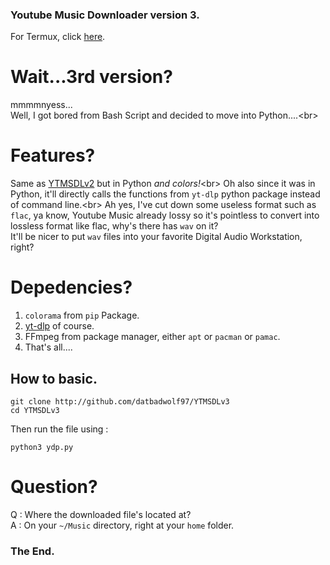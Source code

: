 ### Youtube Music Downloader version 3.
For Termux, click [here](http://github.com/datbadwolf97/YTMSDLv3-termux).<br/>

# Wait...3rd version?

mmmmnyess...<br/>
Well, I got bored from Bash Script and decided to move into Python....<br\>

# Features?

Same as [YTMSDLv2](https://github.com/datbadwolf97/YTMSDLv2) but in Python *and colors!*<br\>
Oh also since it was in Python, it'll directly calls the functions from `yt-dlp` python package instead of command line.<br\>
Ah yes, I've cut down some useless format such as `flac`, ya know, Youtube Music already lossy so it's pointless to convert into lossless format like flac, why's there has `wav` on it?<br/>
It'll be nicer to put `wav` files into your favorite Digital Audio Workstation, right?<br/>
# Depedencies?

1. `colorama` from `pip` Package.
2. [yt-dlp](http://github.com/yt-dlp/yt-dlp) of course.
3. FFmpeg from package manager, either `apt` or `pacman` or `pamac`.
4. That's all....

## How to basic.

```
git clone http://github.com/datbadwolf97/YTMSDLv3
cd YTMSDLv3
```
Then run the file using :
```
python3 ydp.py
```
# Question?

Q : Where the downloaded file's located at?<br/>
A : On your `~/Music` directory, right at your `home` folder.<br/>

### The End.
